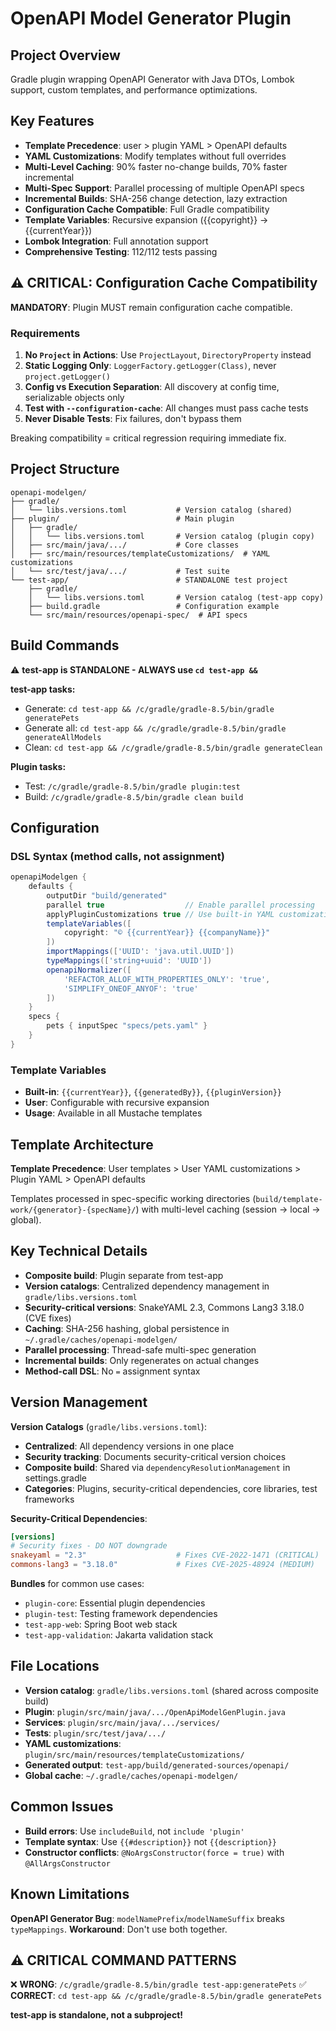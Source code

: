 # OpenAPI Model Generator Plugin

## Project Overview

Gradle plugin wrapping OpenAPI Generator with Java DTOs, Lombok support, custom templates, and performance optimizations.

## Key Features

- **Template Precedence**: user > plugin YAML > OpenAPI defaults
- **YAML Customizations**: Modify templates without full overrides
- **Multi-Level Caching**: 90% faster no-change builds, 70% faster incremental
- **Multi-Spec Support**: Parallel processing of multiple OpenAPI specs
- **Incremental Builds**: SHA-256 change detection, lazy extraction
- **Configuration Cache Compatible**: Full Gradle compatibility
- **Template Variables**: Recursive expansion ({{copyright}} → {{currentYear}})
- **Lombok Integration**: Full annotation support
- **Comprehensive Testing**: 112/112 tests passing

## ⚠️ CRITICAL: Configuration Cache Compatibility

**MANDATORY**: Plugin MUST remain configuration cache compatible.

### Requirements
1. **No `Project` in Actions**: Use `ProjectLayout`, `DirectoryProperty` instead
2. **Static Logging Only**: `LoggerFactory.getLogger(Class)`, never `project.getLogger()`
3. **Config vs Execution Separation**: All discovery at config time, serializable objects only
4. **Test with `--configuration-cache`**: All changes must pass cache tests
5. **Never Disable Tests**: Fix failures, don't bypass them

Breaking compatibility = critical regression requiring immediate fix.

## Project Structure

```text
openapi-modelgen/
├── gradle/
│   └── libs.versions.toml           # Version catalog (shared)
├── plugin/                          # Main plugin
│   ├── gradle/
│   │   └── libs.versions.toml       # Version catalog (plugin copy)
│   ├── src/main/java/.../           # Core classes
│   ├── src/main/resources/templateCustomizations/  # YAML customizations
│   └── src/test/java/.../           # Test suite
└── test-app/                        # STANDALONE test project
    ├── gradle/
    │   └── libs.versions.toml       # Version catalog (test-app copy)
    ├── build.gradle                 # Configuration example
    └── src/main/resources/openapi-spec/  # API specs
```

## Build Commands

⚠️ **test-app is STANDALONE - ALWAYS use `cd test-app &&`**

**test-app tasks:**
- Generate: `cd test-app && /c/gradle/gradle-8.5/bin/gradle generatePets`
- Generate all: `cd test-app && /c/gradle/gradle-8.5/bin/gradle generateAllModels`
- Clean: `cd test-app && /c/gradle/gradle-8.5/bin/gradle generateClean`

**Plugin tasks:**
- Test: `/c/gradle/gradle-8.5/bin/gradle plugin:test`
- Build: `/c/gradle/gradle-8.5/bin/gradle clean build`

## Configuration

### DSL Syntax (method calls, not assignment)
```gradle
openapiModelgen {
    defaults {
        outputDir "build/generated"
        parallel true                  // Enable parallel processing
        applyPluginCustomizations true // Use built-in YAML customizations
        templateVariables([
            copyright: "© {{currentYear}} {{companyName}}"
        ])
        importMappings(['UUID': 'java.util.UUID'])
        typeMappings(['string+uuid': 'UUID'])
        openapiNormalizer([
            'REFACTOR_ALLOF_WITH_PROPERTIES_ONLY': 'true',
            'SIMPLIFY_ONEOF_ANYOF': 'true'
        ])
    }
    specs {
        pets { inputSpec "specs/pets.yaml" }
    }
}
```

### Template Variables
- **Built-in**: `{{currentYear}}`, `{{generatedBy}}`, `{{pluginVersion}}`
- **User**: Configurable with recursive expansion
- **Usage**: Available in all Mustache templates

## Template Architecture

**Template Precedence**: User templates > User YAML customizations > Plugin YAML > OpenAPI defaults

Templates processed in spec-specific working directories (`build/template-work/{generator}-{specName}/`) with multi-level caching (session → local → global).

## Key Technical Details

- **Composite build**: Plugin separate from test-app
- **Version catalogs**: Centralized dependency management in `gradle/libs.versions.toml`
- **Security-critical versions**: SnakeYAML 2.3, Commons Lang3 3.18.0 (CVE fixes)
- **Caching**: SHA-256 hashing, global persistence in `~/.gradle/caches/openapi-modelgen/`
- **Parallel processing**: Thread-safe multi-spec generation
- **Incremental builds**: Only regenerates on actual changes
- **Method-call DSL**: No `=` assignment syntax

## Version Management

**Version Catalogs** (`gradle/libs.versions.toml`):
- **Centralized**: All dependency versions in one place
- **Security tracking**: Documents security-critical version choices
- **Composite build**: Shared via `dependencyResolutionManagement` in settings.gradle
- **Categories**: Plugins, security-critical dependencies, core libraries, test frameworks

**Security-Critical Dependencies**:
```toml
[versions]
# Security fixes - DO NOT downgrade
snakeyaml = "2.3"                    # Fixes CVE-2022-1471 (CRITICAL)
commons-lang3 = "3.18.0"             # Fixes CVE-2025-48924 (MEDIUM)
```

**Bundles** for common use cases:
- `plugin-core`: Essential plugin dependencies
- `plugin-test`: Testing framework dependencies  
- `test-app-web`: Spring Boot web stack
- `test-app-validation`: Jakarta validation stack

## File Locations

- **Version catalog**: `gradle/libs.versions.toml` (shared across composite build)
- **Plugin**: `plugin/src/main/java/.../OpenApiModelGenPlugin.java`
- **Services**: `plugin/src/main/java/.../services/`
- **Tests**: `plugin/src/test/java/.../`
- **YAML customizations**: `plugin/src/main/resources/templateCustomizations/`
- **Generated output**: `test-app/build/generated-sources/openapi/`
- **Global cache**: `~/.gradle/caches/openapi-modelgen/`

## Common Issues

- **Build errors**: Use `includeBuild`, not `include 'plugin'`
- **Template syntax**: Use `{{#description}}` not `{{description}}`
- **Constructor conflicts**: `@NoArgsConstructor(force = true)` with `@AllArgsConstructor`

## Known Limitations

**OpenAPI Generator Bug**: `modelNamePrefix`/`modelNameSuffix` breaks `typeMappings`. 
**Workaround**: Don't use both together.

## ⚠️ CRITICAL COMMAND PATTERNS

❌ **WRONG**: `/c/gradle/gradle-8.5/bin/gradle test-app:generatePets`
✅ **CORRECT**: `cd test-app && /c/gradle/gradle-8.5/bin/gradle generatePets`

**test-app is standalone, not a subproject!**
